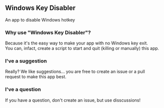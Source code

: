 ## Windows Key Disabler
An app to disable Windows hotkey

### Why use "Windows Key Disabler"?
Because it's the easy way to make your app with no Windows key exit.\
You can, infact, create a script to start and quit (killing or manually) this app.

### I've a suggestion
Really? We like suggestions... you are free to create an issue or a pull request to make this app best.

### I've a question
If you have a question, don't create an issue, but use disscussions!
